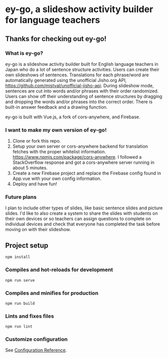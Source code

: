 # ey-go, a slideshow activity builder for language teachers

## Thanks for checking out ey-go!

### What is ey-go?

ey-go is a slideshow activity builder built for English language teachers in Japan who do a lot of sentence structure activities. Users can create their own slideshows of sentences. Translations for each phrase/word are automatically generated using the unofficial Jisho.org API, https://github.com/mistval/unofficial-jisho-api. During slideshow mode, sentences are cut into words and/or phrases with their order randomized. Users can show off their understanding of sentence structures by dragging and dropping the words and/or phrases into the correct order. There is built-in answer feedback and a drawing function.

ey-go is built with Vue.js, a fork of cors-anywhere, and Firebase.

### I want to make my own version of ey-go!

1. Clone or fork this repo.
2. Setup your own server or cors-anywhere backend for translation fetches with the proper whitelist information. https://www.npmjs.com/package/cors-anywhere. I followed a StackOverflow response and got a cors-anywhere server running in about 5 minutes.
3. Create a new Firebase project and replace the Firebase config found in App.vue with your own config information.
4. Deploy and have fun!

### Future plans
I plan to include other types of slides, like basic sentence slides and picture slides. I'd like to also create a system to share the slides with students on their own devices or so teachers can assign questions to complete on individual devices and check that everyone has completed the task before moving on with their slideshow.

## Project setup
```
npm install
```

### Compiles and hot-reloads for development
```
npm run serve
```

### Compiles and minifies for production
```
npm run build
```

### Lints and fixes files
```
npm run lint
```

### Customize configuration
See [Configuration Reference](https://cli.vuejs.org/config/).
